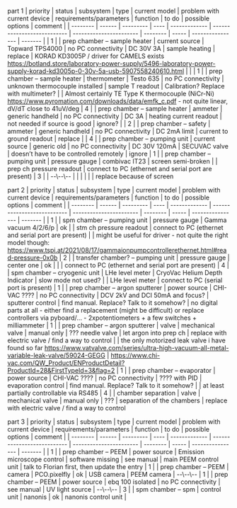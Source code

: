 part 1
| priority | status | subsystem | type | current model | problem with current device | requirements/parameters | function | to do | possible options | comment |
| -------- | ------ | --------- | ---- | ------------- | --------------------------- | ----------------------- | -------- | ----- | ---------------- | ------- |
| 1 | | prep chamber – sample heater | current source | Topward TPS4000 | no PC connectivity | DC 30V 3A | sample heating | replace | KORAD KD3005P / driver for CAMELS exists https://botland.store/laboratory-power-supply/5496-laboratory-power-supply-korad-kd3005p-0-30v-5a-usb-5907558240610.html | |
| 1 | | prep chamber – sample heater | thermometer | Testo 635 | no PC connectivity | unknown thermocouple installed | sample T readout | Calibration? Replace with multimeter? | | Almost certainly TE Type K thermocouple (NiCr-Ni) https://www.pyromation.com/downloads/data/emfk_c.pdf - not quite linear, dV/dT close to 41uV/deg
| 4 | | prep chamber – sample heater | ammeter | generic handheld | no PC connectivity  | DC 3A | heating current readout | not needed if source is good | ignore? |
| 2 | | prep chamber – safety | ammeter | generic handheld | no PC connectivity | DC 2mA limit | current to ground readout | replace | 
| 4 | | prep chamber – pumping unit  | current source  | generic old  | no PC connectivity  | DC 30V 120mA  | SECUVAC valve  | doesn’t have to be controlled remotely  | ignore
| 1 | | prep chamber – pumping unit  | pressure gauge  | combivac IT23  | screen semi-broken  |   | prep ch pressure readout  | connect to PC (ethernet and serial port are present)
| 3 | | --\\--\\--  |   |   |   |   |   | replace because of screen

part 2
| priority | status | subsystem | type | current model | problem with current device | requirements/parameters | function | to do | possible options | comment |
| -------- | ------ | --------- | ---- | ------------- | --------------------------- | ----------------------- | -------- | ----- | ---------------- | ------- |
| 1 | | spm chamber – pumping unit  | pressure gauge  | Gamma vacuum 4/2/6/p  | ok  |   | stm ch pressure readout  | connect to PC (ethernet and serial port are present) | | might be useful for driver - not quite the right model though: https://www.tspi.at/2021/08/17/gammaionpumpcontrollerethernet.html#read-pressure-0x0b
| 2 | | transfer chamber? – pumping unit  | pressure gauge  | center one  | ok  |   |   | connect to PC (ethernet and serial port are present)
| 4 | | spm chamber – cryogenic unit  | LHe level meter  | CryoVac Helium Depth Indicator  | slow mode not used?  |   | LHe level meter  | connect to PC (serial port is present)
| 1 | | prep chamber – argon sputterer  | power source  | CHI-VAC ????  | no PC connectivity  | DCV 2kV and DCI 50mA and focus?  | sputterer control  | find manual. Replace? Talk to it somehow? | no digital parts at all - either find a replacement (might be difficult) or replace controllers via pyboard/... - 2xpotentiometers + a few switches + milliammeter
| 1 | | prep chamber – argon sputterer  | valve  | mechanical valve  | manual only  | ??? needle valve  | let argon into prep ch  | replace with electric valve / find a way to control  |   | the only motorized leak valve i have found so far https://www.vatvalve.com/series/ultra-high-vacuum-all-metal-variable-leak-valve/59024-GEGG | https://www.chi-vac.com/QW_Product/ENProductDetail?ProductId=28&FirstTypeId=3&flag=2
| 1 | | prep chamber – evaporator  | power source  | CHI-VAC ????  | no PC connectivity  | ???? with PID  | evaporation control  | find manual. Replace? Talk to it somehow? | | at least partially controllable via RS485
| 4 | | chamber separation  | valve  | mechanical valve  | manual only  | ???  | separation of the chambers  | replace with electric valve / find a way to control

part 3
| priority | status | subsystem | type | current model | problem with current device | requirements/parameters | function | to do | possible options | comment |
| -------- | ------ | --------- | ---- | ------------- | --------------------------- | ----------------------- | -------- | ----- | ---------------- | ------- |
| 1 | | prep chamber – PEEM  | power source  | Emission microscope control  | software missing  | see manual  | main PEEM control unit  | talk to Florian first, then update the entry
| 1 | | prep chamber – PEEM  | camera  | PCO.pixelfly  | ok  | USB camera  | PEEM camera  | --\\--\\--
| 1 | | prep chamber – PEEM  | power source  | ebq 100 isolated  | no PC connectivity  | see manual  | UV light source  | --\\--\\--
| 3 | | spm chamber – spm  | control unit  | nanonis  | ok  | nanonis control unit  | 





